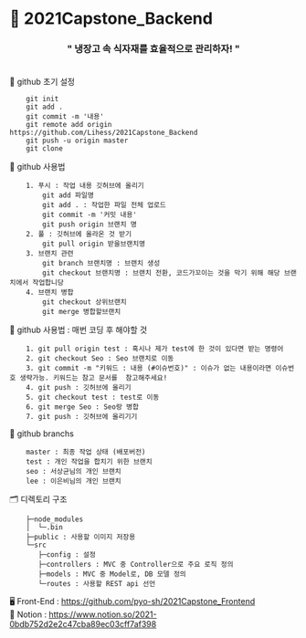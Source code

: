 # 📡 2021Capstone_Backend

### <center><b>" 냉장고 속 식자재를 효율적으로 관리하자! "</b></center> <br/>

📜 github 초기 설정

        git init  
        git add .  
        git commit -m '내용'   
        git remote add origin https://github.com/Lihess/2021Capstone_Backend
        git push -u origin master
        git clone 


📜 github 사용법  

        1. 푸시 : 작업 내용 깃허브에 올리기
            git add 파일명  
            git add . : 작업한 파일 전체 업로드
            git commit -m '커밋 내용'
            git push origin 브랜치 명
        2. 풀 : 깃허브에 올라온 것 받기
            git pull origin 받을브랜치명
        3. 브랜치 관련
            git branch 브랜치명 : 브랜치 생성  
            git checkout 브랜치명 : 브랜치 전환, 코드가꼬이는 것을 막기 위해 해당 브랜치에서 작업합니당  
        4. 브랜치 병합
            git checkout 상위브랜치
            git merge 병합할브랜치 


📜 github 사용법 : 매번 코딩 후 해야할 것  

        1. git pull origin test : 혹시나 제가 test에 한 것이 있다면 받는 명령어  
        2. git checkout Seo : Seo 브랜치로 이동  
        3. git commit -m "키워드 : 내용 (#이슈번호)" : 이슈가 없는 내용이라면 이슈번호 생략가능. 키워드는 참고 문서를  참고해주세요!  
        4. git push : 깃허브에 올리기  
        5. git checkout test : test로 이동  
        6. git merge Seo : Seo랑 병합  
        7. git push : 깃허브에 올리기기  

🌱 github branchs

        master : 최종 작업 상태 (배포버전)  
        test : 개인 작업을 합치기 위한 브랜치  
        seo : 서상균님의 개인 브랜치  
        lee : 이은비님의 개인 브랜치
  
🗂 디렉토리 구조

        ├─node_modules   
        │  └─.bin  
        ├─public : 사용할 이미지 저장용
        └─src  
           ├─config : 설정
           ├─controllers : MVC 중 Controller으로 주요 로직 정의
           ├─models : MVC 중 Model로, DB 모델 정의
           └─routes : 사용할 REST api 선언 


🖥 Front-End : https://github.com/pyo-sh/2021Capstone_Frontend  
📅 Notion : https://www.notion.so/2021-0bdb752d2e2c47cba89ec03cff7af398
